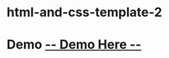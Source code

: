 # html-and-css-template-2
<!--  -->

# Demo <a href='https://symphonious-khapse-fe001e.netlify.app/'> -- Demo Here -- </a>
